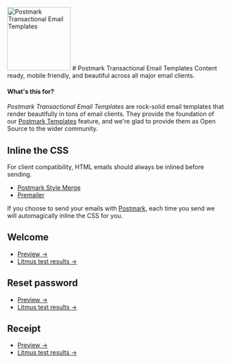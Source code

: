 <img src="http://assets.wildbit.com/postmark/misc/starter-templates-icon@2x.png" alt="Postmark Transactional Email Templates" width="147" height="147">
# Postmark Transactional Email Templates
Content ready, mobile friendly, and beautiful across all major email clients.

#### What's this for?

*Postmark Transactional Email Templates* are rock-solid email templates that render beautifully in tons of email clients. They provide the foundation of our [Postmark Templates](http://blog.postmarkapp.com/post/125849089273/special-delivery-postmark-templates) feature, and we're glad to provide them as Open Source to the wider community.

## Inline the CSS
For client compatibility, HTML emails should always be inlined before sending.

* [Postmark Style Merge](https://github.com/wildbit/style-merge)
* [Premailer](https://github.com/peterbe/premailer)

If you choose to send your emails with [Postmark](http://postmarkapp.com), each time you send we will automagically inline the CSS for you.

## Welcome
* [Preview &rarr;](http://assets.wildbit.com/postmark/misc/starter-templates/welcome.html)
* [Litmus test results &rarr;](https://litmus.com/pub/54fd4bd/screenshots)

## Reset password
* [Preview &rarr;](http://assets.wildbit.com/postmark/misc/starter-templates/resetpassword.html)
* [Litmus test results &rarr;](https://litmus.com/pub/c6b3e8b/screenshots)

## Receipt
* [Preview &rarr;](http://assets.wildbit.com/postmark/misc/starter-templates/receipt.html)
* [Litmus test results &rarr;](https://litmus.com/pub/e0a58d8)
